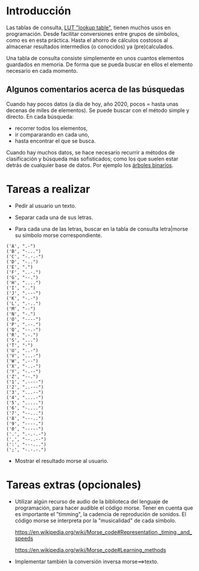 # Introducción

Las tablas de consulta, [LUT "lookup table"](https://en.wikipedia.org/wiki/Lookup_table), tienen muchos usos en programación. Desde facilitar conversiones entre grupos de símbolos, como es en esta práctica. Hasta el ahorro de cálculos costosos al almacenar resultados intermedios (o conocidos) ya (pre)calculados.

Una tabla de consulta consiste simplemente en unos cuantos elementos guardados en memoria. De forma que se pueda buscar en ellos el elemento necesario en cada momento.

## Algunos comentarios acerca de las búsquedas

Cuando hay pocos datos (a día de hoy, año 2020, pocos = hasta unas decenas de miles de elementos). Se puede buscar con el método simple y directo. En cada búsqueda:
- recorrer todos los elementos, 
- ir compararando en cada uno,
- hasta encontrar el que se busca.

Cuando hay muchos datos, se hace necesario recurrir a métodos de clasificación y búsqueda más sofisticados; como los que suelen estar detrás de cualquier base de datos. Por ejemplo los [árboles binarios](https://en.wikipedia.org/wiki/Binary_tree).

# Tareas a realizar

- Pedir al usuario un texto.

- Separar cada una de sus letras.

- Para cada una de las letras, buscar en la tabla de consulta letra|morse su símbolo morse correspondiente.
````
('A', ".-")
('B', "-...")
('C', "-.-.-")
('D', "-..")
('E', ".")
('F', "..-.")
('G', "--.")
('H', "....")
('I', "..")
('J', ".---")
('K', "-.-")
('L', ".-..")
('M', "--")
('N', "-.")
('O', "----")
('P', ".--.")
('Q', "--.-")
('R', ".-.")
('S', "...")
('T', "-")
('U', "..-")
('V', "...-")
('W', ".--")
('X', "-..-")
('Y', "-.--")
('Z', "--.")
('1', ".----")
('2', "..---")
('3', "...--")
('4', "....-")
('5', ".....")
('6', "-....")
('7', "--...")
('8', "---..")
('9', "----.")
('0', "-----")
('.', ".-.-.-")
(',', "--..--")
(':', "---...")
(';', "-.-.-.")
````
- Mostrar el resultado morse al usuario.

# Tareas extras (opcionales)

- Utilizar algún recurso de audio de la biblioteca del lenguaje de programación, para hacer audible el código morse. Tener en cuenta que es importante el "timming", la cadencia de reprodución de sonidos. El código morse se interpreta por la "musicalidad" de cada símbolo. 

    https://en.wikipedia.org/wiki/Morse_code#Representation,_timing,_and_speeds

    https://en.wikipedia.org/wiki/Morse_code#Learning_methods

- Implementar también la conversión inversa morse==>texto.
